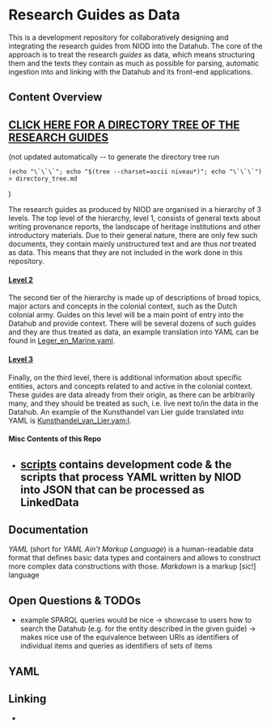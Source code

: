 # Research Guides as Data

This is a development repository for collaboratively designing and integrating the research guides from NIOD into the Datahub. The core of the approach is to treat the research _guides_ as data, which means structuring them and the texts they contain as much as possible for parsing, automatic ingestion into and linking with the Datahub and its front-end applications.

## Content Overview

## [CLICK HERE FOR A DIRECTORY TREE OF THE RESEARCH GUIDES](./directory_tree.md)
(not updated automatically -- to generate the directory tree run
```
(echo "\`\`\`"; echo "$(tree --charset=ascii niveau*)"; echo "\`\`\`") > directory_tree.md
```
)


The research guides as produced by NIOD are organised in a hierarchy of 3 levels. The top level of the hierarchy, level 1, consists of general texts about writing provenance reports, the landscape of heritage institutions and other introductory materials. Due to their general nature, there are only few such documents, they contain mainly unstructured text and are thus _not_ treated as data. This means that they are not included in the work done in this repository.


#### [Level 2](./niveau2/)

The second tier of the hierarchy is made up of descriptions of broad topics, major actors and concepts in the colonial context, such as the Dutch colonial army. Guides on this level will be a main point of entry into the Datahub and provide context. There will be several dozens of such guides and they are thus treated as data, an example translation into YAML can be found in [Leger_en_Marine.yaml](./niveau2/Leger_en_Marine.yaml).

#### [Level 3](./niveau3/)

Finally, on the third level, there is additional information about specific entities, actors and concepts related to and active in the colonial context. These guides are data already from their origin, as there can be arbitrarily many, and they should be treated as such, i.e. live next to/in the data in the Datahub. An example of the Kunsthandel van Lier guide translated into YAML is [Kunsthandel_van_Lier.yam;l](./niveau3Kunsthandel_van_Lier.yaml).



#### Misc Contents of this Repo

 - [scripts](./scripts/) contains development code & the scripts that process YAML written by NIOD into JSON that can be processed as LinkedData
   -  

## Documentation

_YAML_ (short for _YAML Ain't Markup Language_) is a human-readable data format that defines basic data types and containers and allows to construct more complex data constructions with those. _Markdown_ is a markup \[sic!\] language


## Open Questions & TODOs

 - example SPARQL queries would be nice
   -> showcase to users how to search the Datahub (e.g. for the entity described in the given guide) 
   -> makes nice use of the equivalence between URIs as identifiers of individual items and queries as identifiers of sets of items



## YAML


## Linking

-
